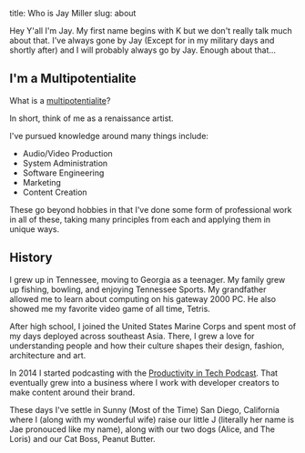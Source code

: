 title: Who is Jay Miller
slug: about


Hey Y'all I'm Jay. My first name begins with K but we don't really talk much
about that. I've always gone by Jay (Except for in my military days and shortly
after) and I will probably always go by Jay. Enough about that...

## I'm a Multipotentialite

What is a [multipotentialite](https://puttylike.com)?

In short, think of me as a renaissance artist.

I've pursued knowledge around many things include:

- Audio/Video Production
- System Administration
- Software Engineering
- Marketing
- Content Creation

These go beyond hobbies in that I've done some form of professional work in all of these, taking many principles from each and applying them in unique ways.

## History

I grew up in Tennessee, moving to Georgia as a teenager. My family grew up fishing, bowling, and enjoying Tennessee Sports. My grandfather allowed me to learn about computing on his gateway 2000 PC. He also showed me my favorite video game of all time, Tetris.

After high school, I joined the United States Marine Corps and spent most of my days deployed across southeast Asia. There, I grew a love for understanding people and how their culture shapes their design, fashion, architecture and art.

In 2014 I started podcasting with the [Productivity in Tech Podcast]. That eventually grew into a business where I work with developer creators to make content around their brand.

These days I've settle in Sunny (Most of the Time) San Diego, California where I (along with my wonderful wife) raise our little J (literally her name is Jae pronouced like my name), along with our two dogs (Alice, and The Loris) and our Cat Boss, Peanut Butter.


[Productivity in Tech Podcast]: https://podcast.productivityintech.com
[multipotentialite]: https://puttylike.com/terminology/

